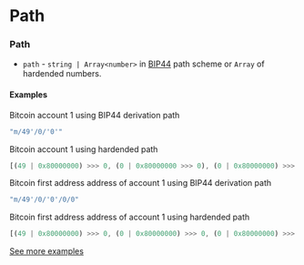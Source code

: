 # Path

### Path

* `path` - `string | Array<number>` in [BIP44](https://github.com/OneKeyHQ/bixin-firmware/blob/bixin\_dev/docs/misc/coins-bip44-paths.md) path scheme or `Array` of hardended numbers.

#### Examples

Bitcoin account 1 using BIP44 derivation path

```javascript
"m/49'/0/'0'"
```

Bitcoin account 1 using hardended path

```javascript
[(49 | 0x80000000) >>> 0, (0 | 0x80000000 >>> 0), (0 | 0x80000000) >>> 0]
```

Bitcoin first address address of account 1 using BIP44 derivation path

```javascript
"m/49'/0/'0'/0/0"
```

Bitcoin first address address of account 1 using hardended path

```javascript
[(49 | 0x80000000) >>> 0, (0 | 0x80000000) >>> 0, (0 | 0x80000000) >>> 0, 0, 0]
```

[See more examples](https://github.com/bitcoin/bips/blob/master/bip-0044.mediawiki#examples)
